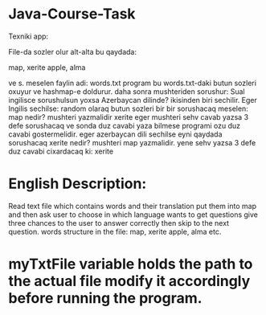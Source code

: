 # Java-Course-Task
Texniki app:

File-da sozler olur alt-alta bu qaydada:

map, xerite
apple, alma

ve s.
meselen faylin adi: words.txt
program bu words.txt-daki butun sozleri oxuyur ve hashmap-e doldurur.
daha sonra mushteriden sorushur: Sual ingilisce sorushulsun yoxsa Azerbaycan dilinde? ikisinden biri sechilir. Eger Ingilis sechilse:
random olaraq butun sozleri bir bir sorushacaq meselen:
map nedir? mushteri yazmalidir xerite
eger mushteri sehv cavab yazsa 3 defe sorushacaq ve sonda duz cavabi yaza bilmese programi ozu duz cavabi gostermelidir.
eger azerbaycan dili sechilse eyni qaydada sorushacaq xerite nedir? mushteri map yazmalidir. yene sehv yazsa 3 defe duz cavabi cixardacaq ki: xerite

# English Description: 
Read text file which contains words and their translation put them into map and then ask user to choose in which language wants to get questions
give three chances to the user to answer correctly then skip to the next question. words structure in the file:
map, xerite
apple, alma
etc.

# myTxtFile variable holds the path to the actual file modify it accordingly before running the program.

